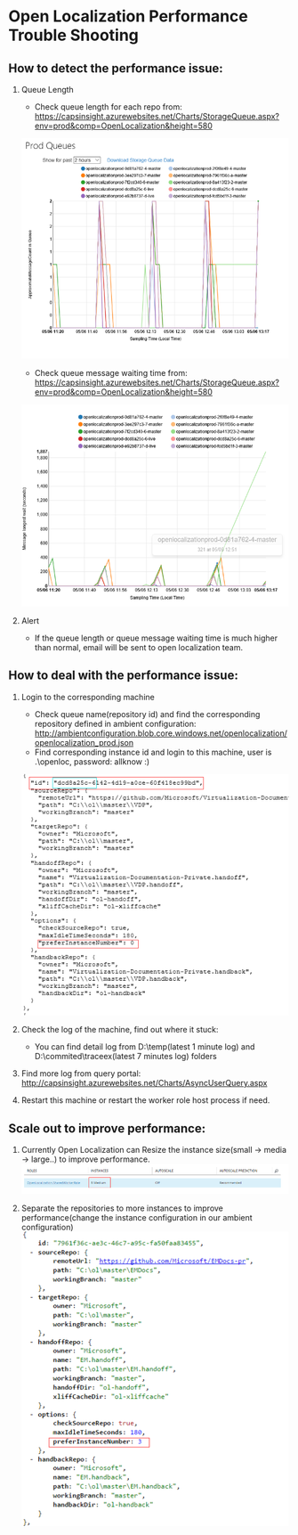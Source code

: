 # Open Localization Performance Trouble Shooting

## How to detect the performance issue:
1. Queue Length

    * Check queue length for each repo from: https://capsinsight.azurewebsites.net/Charts/StorageQueue.aspx?env=prod&comp=OpenLocalization&height=580

    ![OL_Performance_TroubleShooting1](../../images/OL_Performance_TroubleShooting1.png)

	* Check queue message waiting time from: https://capsinsight.azurewebsites.net/Charts/StorageQueue.aspx?env=prod&comp=OpenLocalization&height=580
		
    ![OL_Performance_TroubleShooting2](../../images/OL_Performance_TroubleShooting2.png)	
2. Alert
    * If the queue length or queue message waiting time is much higher than normal, email will be sent to open localization team.

## How to deal with the performance issue:
1. Login to the corresponding machine
    * Check queue name(repository id) and find the corresponding repository defined in ambient configuration: http://ambientconfiguration.blob.core.windows.net/openlocalization/openlocalization_prod.json
	* Find corresponding instance id and login to this machine, user is .\openloc, password: allknow :)
    
    ![OL_Performance_TroubleShooting3](../../images/OL_Performance_TroubleShooting3.png)
		
2. Check the log of the machine, find out where it stuck:
    * You can find detail log from D:\temp\(latest 1 minute log) and D:\commited\traceex\(latest 7 minutes log) folders
3. Find more log from query portal: http://capsinsight.azurewebsites.net/Charts/AsyncUserQuery.aspx
4. Restart this machine or restart the worker role host process if need.

## Scale out to improve performance:
1. Currently Open Localization can Resize the instance size(small -> media -> large..) to improve performance.
![OL_Performance_TroubleShooting4](../../images/OL_Performance_TroubleShooting4.png)

2. Separate the repositories to more instances to improve performance(change the instance configuration in our ambient configuration)
![OL_Performance_TroubleShooting5](../../images/OL_Performance_TroubleShooting5.png)
